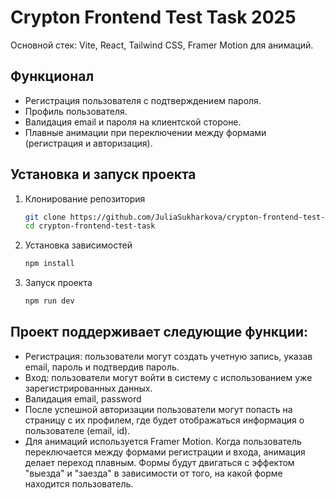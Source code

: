# Crypton Frontend Test Task 2025
Основной стек: Vite, React, Tailwind CSS, Framer Motion для анимаций.

## Функционал
- Регистрация пользователя с подтверждением пароля.
- Профиль пользователя.
- Валидация email и пароля на клиентской стороне.
- Плавные анимации при переключении между формами (регистрация и авторизация).

## Установка и запуск проекта
1. Клонирование репозитория
   ```bash
   git clone https://github.com/JuliaSukharkova/crypton-frontend-test-task.git
   cd crypton-frontend-test-task
   ```
2. Установка зависимостей
   ```bash
   npm install
   ```
3. Запуск проекта
   ```bash
   npm run dev
   ```

## Проект поддерживает следующие функции:
   - Регистрация: пользователи могут создать учетную запись, указав email, пароль и подтвердив пароль.
   - Вход: пользователи могут войти в систему с использованием уже зарегистрированных данных.
   - Валидация email, password
   - После успешной авторизации пользователи могут попасть на страницу с их профилем, где будет отображаться информация о пользователе (email, id).
   - Для анимаций используется Framer Motion. Когда пользователь переключается между формами регистрации и входа, анимация делает переход плавным. Формы будут двигаться с эффектом "выезда" и "заезда" в зависимости от того, на какой форме находится пользователь.

